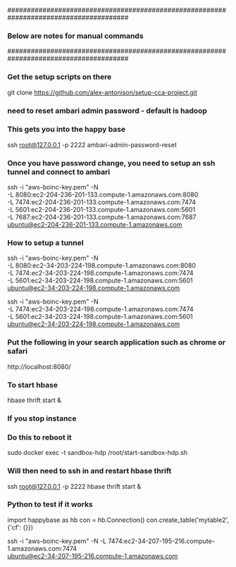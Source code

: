 
#######################################################################################
### Below are notes for manual commands
#######################################################################################

### Get the setup scripts on there
git clone https://github.com/alex-antonison/setup-cca-project.git

### need to reset ambari admin password - default is hadoop
### This gets you into the happy base
ssh root@127.0.0.1 -p 2222
ambari-admin-password-reset

### Once you have password change, you need to setup an ssh tunnel and connect to ambari

ssh -i "aws-boinc-key.pem" -N \
-L 8080:ec2-204-236-201-133.compute-1.amazonaws.com:8080 \
-L 7474:ec2-204-236-201-133.compute-1.amazonaws.com:7474 \
-L 5601:ec2-204-236-201-133.compute-1.amazonaws.com:5601 \
-L 7687:ec2-204-236-201-133.compute-1.amazonaws.com:7687 \
 ubuntu@ec2-204-236-201-133.compute-1.amazonaws.com

### How to setup a tunnel
ssh -i "aws-boinc-key.pem" -N \
-L 8080:ec2-34-203-224-198.compute-1.amazonaws.com:8080 \
-L 7474:ec2-34-203-224-198.compute-1.amazonaws.com:7474 \
-L 5601:ec2-34-203-224-198.compute-1.amazonaws.com:5601 \
 ubuntu@ec2-34-203-224-198.compute-1.amazonaws.com

ssh -i "aws-boinc-key.pem" -N \
-L 7474:ec2-34-203-224-198.compute-1.amazonaws.com:7474 \
-L 5601:ec2-34-203-224-198.compute-1.amazonaws.com:5601 \
 ubuntu@ec2-34-203-224-198.compute-1.amazonaws.com



### Put the following in your search application such as chrome or safari
http://localhost:8080/

### To start hbase
hbase thrift start &

### If you stop instance
### Do this to reboot it
sudo docker exec -t sandbox-hdp /root/start-sandbox-hdp.sh

### Will then need to ssh in and restart hbase thrift
ssh root@127.0.0.1 -p 2222
hbase thrift start &

### Python to test if it works
import happybase as hb
con = hb.Connection()
con.create_table('mytable2', {'cf': {}})


ssh -i "aws-boinc-key.pem" -N -L 7474:ec2-34-207-195-216.compute-1.amazonaws.com:7474 \
ubuntu@ec2-34-207-195-216.compute-1.amazonaws.com